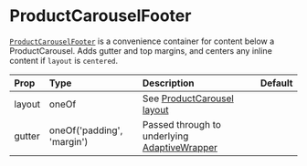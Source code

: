 # ProductCarouselFooter

[`ProductCarouselFooter`](https://github.com/zakness/birchbox-gitbook/tree/1ad9356b440d8ffd191f6222475ef6f0c15444b0/src/components/ProductCarousel/ProductCarouselFooter/index.js) is a convenience container for content below a ProductCarousel. Adds gutter and top margins, and centers any inline content if `layout` is `centered`.

| Prop | Type | Description | Default |
| :--- | :--- | :--- | :--- |
| layout | oneOf | See [ProductCarousel layout](productcarousel.md) |  |
| gutter | oneOf\('padding', 'margin'\) | Passed through to underlying [AdaptiveWrapper](adaptivewrapper.md) |  |


